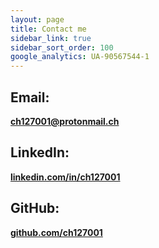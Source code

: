 ```yaml
---
layout: page
title: Contact me
sidebar_link: true
sidebar_sort_order: 100
google_analytics: UA-90567544-1
---
```


## Email: ##
[**ch127001@protonmail.ch**](mailto:ch127001@protonmail.ch)

## LinkedIn: ##
[**linkedin.com/in/ch127001**](https://linkedin.com/in/ch127001/)

## GitHub: ##
[**github.com/ch127001**](https://github.com/ch127001)
